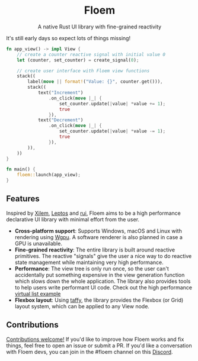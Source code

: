 <div align="center">

# Floem

A native Rust UI library with fine-grained reactivity
</div>

It's still early days so expect lots of things missing!

```rust
fn app_view() -> impl View {
    // create a counter reactive signal with initial value 0
    let (counter, set_counter) = create_signal(0);

    // create user interface with Floem view functions
    stack((
        label(move || format!("Value: {}", counter.get())),
        stack((
            text("Increment")
                .on_click(move |_| {
                    set_counter.update(|value| *value += 1);
                    true
                }),
            text("Decrement")
                .on_click(move |_| {
                    set_counter.update(|value| *value -= 1);
                    true
                }),
        )),
    ))
}

fn main() {
    floem::launch(app_view);
}
```


## Features
Inspired by [Xilem](https://github.com/linebender/xilem), [Leptos](https://github.com/leptos-rs/leptos) and [rui](https://github.com/audulus/rui), Floem aims to be a high performance declarative UI library with minimal effort from the user. 
- **Cross-platform support**: Supports Windows, macOS and Linux with rendering using [Wgpu](https://github.com/gfx-rs/wgpu). A software renderer is also planned in case a GPU is unavailable.
- **Fine-grained reactivity**: The entire library is built around reactive primitives. The reactive "signals" give the user a nice way to do reactive state management while maintaining very high performance.
- **Performance**: The view tree is only run once, so the user can't accidentally put something expensive in the view generation function which slows down the whole application. The library also provides tools to help users write performant UI code. Check out the high performance [virtual list example](https://github.com/lapce/floem/tree/main/examples/virtual_list)
- **Flexbox layout**: Using [taffy](https://crates.io/crates/taffy), the library provides the Flexbox (or Grid) layout system, which can be applied to any View node.


## Contributions
[Contributions welcome!](CONTRIBUTING.md) If you'd like to improve how Floem works and fix things, feel free to open an issue or submit a PR. If you'd like a conversation with Floem devs, you can join in the #floem channel on this [Discord](https://discord.gg/RB6cRYerXX).
